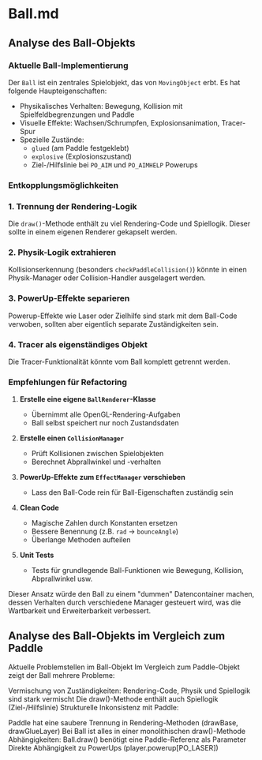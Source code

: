 # Ball.md

## Analyse des Ball-Objekts

### Aktuelle Ball-Implementierung

Der `Ball` ist ein zentrales Spielobjekt, das von `MovingObject` erbt. Es hat folgende Haupteigenschaften:

- Physikalisches Verhalten: Bewegung, Kollision mit Spielfeldbegrenzungen und Paddle
- Visuelle Effekte: Wachsen/Schrumpfen, Explosionsanimation, Tracer-Spur
- Spezielle Zustände:
    - `glued` (am Paddle festgeklebt)
    - `explosive` (Explosionszustand)
    - Ziel-/Hilfslinie bei `PO_AIM` und `PO_AIMHELP` Powerups

### Entkopplungsmöglichkeiten

### 1. Trennung der Rendering-Logik

Die `draw()`-Methode enthält zu viel Rendering-Code und Spiellogik. Dieser sollte in einem eigenen Renderer gekapselt werden.

### 2. Physik-Logik extrahieren

Kollisionserkennung (besonders `checkPaddleCollision()`) könnte in einen Physik-Manager oder Collision-Handler ausgelagert werden.

### 3. PowerUp-Effekte separieren

Powerup-Effekte wie Laser oder Zielhilfe sind stark mit dem Ball-Code verwoben, sollten aber eigentlich separate Zuständigkeiten sein.

### 4. Tracer als eigenständiges Objekt

Die Tracer-Funktionalität könnte vom Ball komplett getrennt werden.

### Empfehlungen für Refactoring

1. **Erstelle eine eigene `BallRenderer`-Klasse**
    - Übernimmt alle OpenGL-Rendering-Aufgaben
    - Ball selbst speichert nur noch Zustandsdaten

2. **Erstelle einen `CollisionManager`**
    - Prüft Kollisionen zwischen Spielobjekten
    - Berechnet Abprallwinkel und -verhalten

3. **PowerUp-Effekte zum `EffectManager` verschieben**
    - Lass den Ball-Code rein für Ball-Eigenschaften zuständig sein

4. **Clean Code**
    - Magische Zahlen durch Konstanten ersetzen
    - Bessere Benennung (z.B. `rad` -> `bounceAngle`)
    - Überlange Methoden aufteilen

5. **Unit Tests**
    - Tests für grundlegende Ball-Funktionen wie Bewegung, Kollision, Abprallwinkel usw.

Dieser Ansatz würde den Ball zu einem "dummen" Datencontainer machen, dessen Verhalten durch verschiedene Manager gesteuert wird, was die Wartbarkeit und Erweiterbarkeit verbessert.

## Analyse des Ball-Objekts im Vergleich zum Paddle

Aktuelle Problemstellen im Ball-Objekt
Im Vergleich zum Paddle-Objekt zeigt der Ball mehrere Probleme:

Vermischung von Zuständigkeiten:
Rendering-Code, Physik und Spiellogik sind stark vermischt
Die draw()-Methode enthält auch Spiellogik (Ziel-/Hilfslinie)
Strukturelle Inkonsistenz mit Paddle:

Paddle hat eine saubere Trennung in Rendering-Methoden (drawBase, drawGlueLayer)
Bei Ball ist alles in einer monolithischen draw()-Methode
Abhängigkeiten:
Ball.draw() benötigt eine Paddle-Referenz als Parameter
Direkte Abhängigkeit zu PowerUps (player.powerup[PO_LASER])